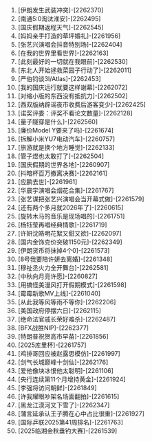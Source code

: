 
1. [伊朗发生武装冲突]-[2262370]
1. [南通5:0淘汰淮安]-[2262495]
1. [国庆假期返程天气]-[2262545]
1. [妈妈亲手打造的草坪婚礼]-[2261956]
1. [张艺兴演唱会抖音特别场]-[2262404]
1. [在我的世界里看世界]-[2262163]
1. [此刻最好的一切就在我眼前]-[2262530]
1. [东北人开始拯救菜园子行动了]-[2262011]
1. [严伯钧谈3I/Atlas]-[2262453]
1. [我的国庆远行就要这样谢幕]-[2262072]
1. [对缩小版的东西没有抵抗力]-[2262502]
1. [西双版纳辟谣夜市收费后游客变少]-[2262425]
1. [诺奖评委：评奖不看论文数量]-[2262128]
1. [量子隧穿是什么]-[2262560]
1. [廉价Model Y要来了吗]-[2261674]
1. [拆解小米YU7电动汽车]-[2260757]
1. [旅游就是换个地方睡觉]-[2262133]
1. [管子煜也太敢打了]-[2262504]
1. [国庆假期的世界各地]-[2260907]
1. [抖暗杯百万撤离决赛]-[2262161]
1. [应鹏去世]-[2261961]
1. [华晨宇演唱会烟花合集]-[2261767]
1. [张艺谋把张艺兴演唱会当开幕式做]-[2261579]
1. [还有两个多月就2026年了]-[2260615]
1. [旋转木马的音乐是现场唱的]-[2261751]
1. [杨钰莹再唱经典情歌]-[2261719]
1. [许妍沈皓明花絮又甜又欲]-[2262097]
1. [国内金饰克价突破1150元]-[2262349]
1. [伊朗货币将抹掉4个0]-[2261573]
1. [8号我要陪许妍去离婚]-[2261348]
1. [穆祉丞火力全开舞台]-[2262581]
1. [中秋向月亮许愿]-[2260827]
1. [用搞怪美漫风打开假期模式]-[2261598]
1. [霉霉新歌MV上线]-[2261040]
1. [从此我等风等雨不等你]-[2262206]
1. [美国政府停摆六日]-[2262115]
1. [绝命法官戚长荣好难杀]-[2262487]
1. [BFX战胜NIP]-[2262377]
1. [特朗普祝贺高市早苗]-[2261856]
1. [2025库里杯]-[2261757]
1. [鸡排哥回应被赵露思模仿]-[2261997]
1. [剑气长城巅峰十剑仙]-[2262176]
1. [爱他像块冰恨他太聪明]-[2261106]
1. [央行连续第11个月增持黄金]-[2261924]
1. [李强将访问朝鲜]-[2261849]
1. [许我耀眼吵架名场面翻拍]-[2261615]
1. [黑龙江漠河又下雪了]-[2262347]
1. [蒲言延承认王子腾在心中占比很重]-[2261927]
1. [国际乒联2025第41周排名]-[2261763]
1. [2025临湘金秋垂钓大赛]-[2261539]